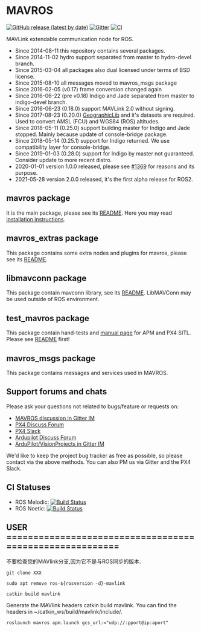 MAVROS
======
[![GitHub release (latest by date)](https://img.shields.io/github/v/release/mavlink/mavros)](https://github.com/mavlink/mavros/releases)  [![Gitter](https://badges.gitter.im/Join%20Chat.svg)](https://gitter.im/mavlink/mavros?utm_source=badge&utm_medium=badge&utm_campaign=pr-badge&utm_content=badge)  [![CI](https://github.com/mavlink/mavros/actions/workflows/main.yml/badge.svg)](https://github.com/mavlink/mavros/actions/workflows/main.yml)

MAVLink extendable communication node for ROS.

- Since 2014-08-11 this repository contains several packages.
- Since 2014-11-02 hydro support separated from master to hydro-devel branch.
- Since 2015-03-04 all packages also dual licensed under terms of BSD license.
- Since 2015-08-10 all messages moved to mavros\_msgs package
- Since 2016-02-05 (v0.17) frame conversion changed again
- Since 2016-06-22 (pre v0.18) Indigo and Jade separated from master to indigo-devel branch.
- Since 2016-06-23 (0.18.0) support MAVLink 2.0 without signing.
- Since 2017-08-23 (0.20.0) [GeographicLib][geolib] and it's datasets are required. Used to convert AMSL (FCU) and WGS84 (ROS) altitudes.
- Since 2018-05-11 (0.25.0) support building master for Indigo and Jade stopped. Mainly because update of console-bridge package.
- Since 2018-05-14 (0.25.1) support for Indigo returned. We use compatibility layer for console-bridge.
- Since 2019-01-03 (0.28.0) support for Indigo by master not guaranteed. Consider update to more recent distro.
- 2020-01-01 version 1.0.0 released, please see [#1369][iss1369] for reasons and its purpose.
- 2021-05-28 version 2.0.0 released, it's the first alpha release for ROS2.


mavros package
--------------

It is the main package, please see its [README][mrrm].
Here you may read [installation instructions][inst].


mavros\_extras package
----------------------

This package contains some extra nodes and plugins for mavros, please see its [README][exrm].


libmavconn package
------------------

This package contain mavconn library, see its [README][libmc].
LibMAVConn may be used outside of ROS environment.


test\_mavros package
--------------------

This package contain hand-tests and [manual page][test] for APM and PX4 SITL.
Please see [README][test] first!


mavros\_msgs package
--------------------

This package contains messages and services used in MAVROS.


Support forums and chats
------------------------

Please ask your questions not related to bugs/feature or requests on:

- [MAVROS discussion in Gitter IM](https://gitter.im/mavlink/mavros)
- [PX4 Discuss Forum](https://discuss.px4.io/)
- [PX4 Slack](https://slack.px4.io/)
- [Ardupilot Discuss Forum](https://discuss.ardupilot.org/)
- [ArduPilot/VisionProjects in Gitter IM](https://gitter.im/ArduPilot/ardupilot/VisionProjects)

We'd like to keep the project bug tracker as free as possible, so please contact via the above methods. You can also PM us via Gitter and the PX4 Slack.


CI Statuses
-----------

  - ROS Melodic: [![Build Status](http://build.ros.org/buildStatus/icon?job=Mdev__mavros__ubuntu_bionic_amd64)](http://build.ros.org/job/Mdev__mavros__ubuntu_bionic_amd64/)
  - ROS Noetic: [![Build Status](http://build.ros.org/buildStatus/icon?job=Ndev__mavros__ubuntu_focal_amd64)](http://build.ros.org/job/Ndev__mavros__ubuntu_focal_amd64/)


[mrrm]: https://github.com/mavlink/mavros/blob/master/mavros/README.md
[exrm]: https://github.com/mavlink/mavros/blob/master/mavros_extras/README.md
[libmc]: https://github.com/mavlink/mavros/blob/master/libmavconn/README.md
[test]: https://github.com/mavlink/mavros/blob/master/test_mavros/README.md
[inst]: https://github.com/mavlink/mavros/blob/master/mavros/README.md#installation
[geolib]: https://geographiclib.sourceforge.io/
[iss1369]: https://github.com/mavlink/mavros/issues/1369

## USER ========================================================

不要检查您的MAVlink分支,因为它不是与ROS同步的版本.
```
git clone XXX

sudo apt remove ros-${rosversion -d}-mavlink

catkin build mavlink

```
Generate the MAVlink headers catkin build mavlink. You can find the headers in ~/catkin_ws/build/mavlink/include/.




```
roslaunch mavros apm.launch gcs_url:="udp://:pport@ip:aport"
```